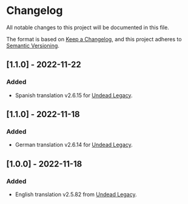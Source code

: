 # Changelog

All notable changes to this project will be documented in this file.

The format is based on [Keep a Changelog](https://keepachangelog.com/en/1.0.0/),
and this project adheres to [Semantic Versioning](https://semver.org/spec/v2.0.0.html).


## [1.1.0] - 2022-11-22

### Added

- Spanish translation v2.6.15 for [Undead Legacy](http://ul.subquake.com).

## [1.1.0] - 2022-11-18

### Added

- German translation v2.6.14 for [Undead Legacy](http://ul.subquake.com).

## [1.0.0] - 2022-11-18

### Added

- English translation v2.5.82 from [Undead Legacy](http://ul.subquake.com).
